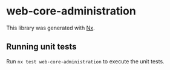 # web-core-administration

This library was generated with [Nx](https://nx.dev).

## Running unit tests

Run `nx test web-core-administration` to execute the unit tests.
